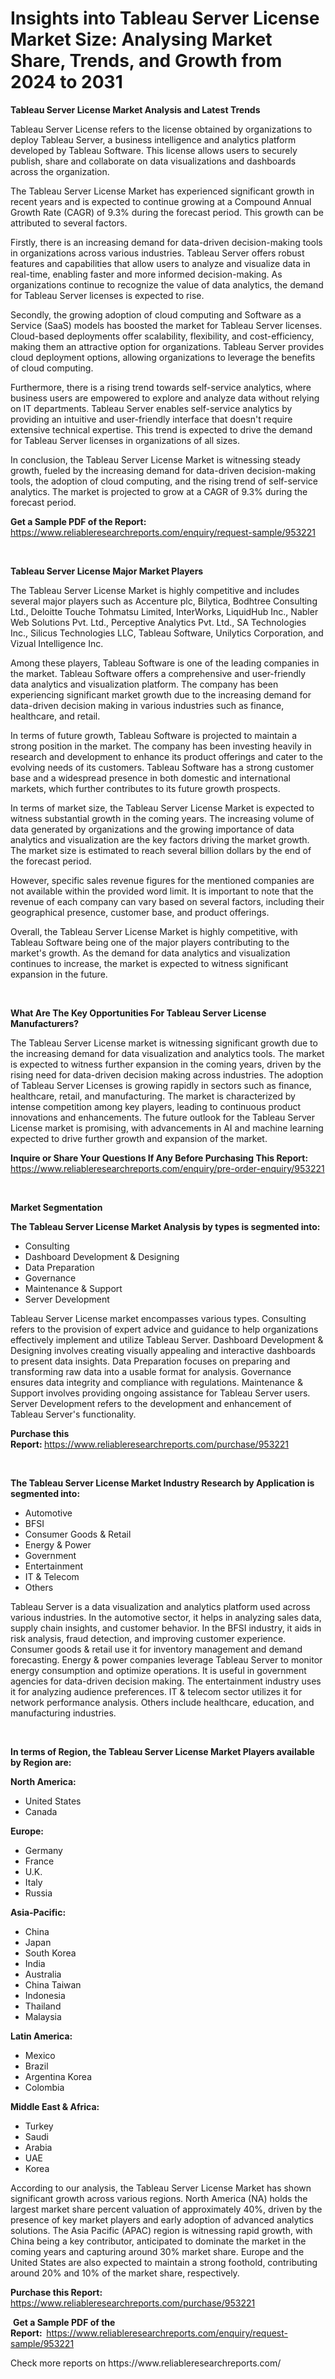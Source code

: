 <p><h1>Insights into Tableau Server License Market Size: Analysing Market Share, Trends, and Growth from 2024 to 2031</h1></p><p><strong>Tableau Server License Market Analysis and Latest Trends</strong></p>
<p><p>Tableau Server License refers to the license obtained by organizations to deploy Tableau Server, a business intelligence and analytics platform developed by Tableau Software. This license allows users to securely publish, share and collaborate on data visualizations and dashboards across the organization.</p><p>The Tableau Server License Market has experienced significant growth in recent years and is expected to continue growing at a Compound Annual Growth Rate (CAGR) of 9.3% during the forecast period. This growth can be attributed to several factors.</p><p>Firstly, there is an increasing demand for data-driven decision-making tools in organizations across various industries. Tableau Server offers robust features and capabilities that allow users to analyze and visualize data in real-time, enabling faster and more informed decision-making. As organizations continue to recognize the value of data analytics, the demand for Tableau Server licenses is expected to rise.</p><p>Secondly, the growing adoption of cloud computing and Software as a Service (SaaS) models has boosted the market for Tableau Server licenses. Cloud-based deployments offer scalability, flexibility, and cost-efficiency, making them an attractive option for organizations. Tableau Server provides cloud deployment options, allowing organizations to leverage the benefits of cloud computing.</p><p>Furthermore, there is a rising trend towards self-service analytics, where business users are empowered to explore and analyze data without relying on IT departments. Tableau Server enables self-service analytics by providing an intuitive and user-friendly interface that doesn't require extensive technical expertise. This trend is expected to drive the demand for Tableau Server licenses in organizations of all sizes.</p><p>In conclusion, the Tableau Server License Market is witnessing steady growth, fueled by the increasing demand for data-driven decision-making tools, the adoption of cloud computing, and the rising trend of self-service analytics. The market is projected to grow at a CAGR of 9.3% during the forecast period.</p></p>
<p><strong>Get a Sample PDF of the Report:&nbsp;</strong> <a href="https://www.reliableresearchreports.com/enquiry/request-sample/953221">https://www.reliableresearchreports.com/enquiry/request-sample/953221</a></p>
<p>&nbsp;</p>
<p><strong>Tableau Server License Major Market Players</strong></p>
<p><p>The Tableau Server License Market is highly competitive and includes several major players such as Accenture plc, Bilytica, Bodhtree Consulting Ltd., Deloitte Touche Tohmatsu Limited, InterWorks, LiquidHub Inc., Nabler Web Solutions Pvt. Ltd., Perceptive Analytics Pvt. Ltd., SA Technologies Inc., Silicus Technologies LLC, Tableau Software, Unilytics Corporation, and Vizual Intelligence Inc.</p><p>Among these players, Tableau Software is one of the leading companies in the market. Tableau Software offers a comprehensive and user-friendly data analytics and visualization platform. The company has been experiencing significant market growth due to the increasing demand for data-driven decision making in various industries such as finance, healthcare, and retail.</p><p>In terms of future growth, Tableau Software is projected to maintain a strong position in the market. The company has been investing heavily in research and development to enhance its product offerings and cater to the evolving needs of its customers. Tableau Software has a strong customer base and a widespread presence in both domestic and international markets, which further contributes to its future growth prospects.</p><p>In terms of market size, the Tableau Server License Market is expected to witness substantial growth in the coming years. The increasing volume of data generated by organizations and the growing importance of data analytics and visualization are the key factors driving the market growth. The market size is estimated to reach several billion dollars by the end of the forecast period.</p><p>However, specific sales revenue figures for the mentioned companies are not available within the provided word limit. It is important to note that the revenue of each company can vary based on several factors, including their geographical presence, customer base, and product offerings.</p><p>Overall, the Tableau Server License Market is highly competitive, with Tableau Software being one of the major players contributing to the market's growth. As the demand for data analytics and visualization continues to increase, the market is expected to witness significant expansion in the future.</p></p>
<p>&nbsp;</p>
<p><strong>What Are The Key Opportunities For Tableau Server License Manufacturers?</strong></p>
<p><p>The Tableau Server License market is witnessing significant growth due to the increasing demand for data visualization and analytics tools. The market is expected to witness further expansion in the coming years, driven by the rising need for data-driven decision making across industries. The adoption of Tableau Server Licenses is growing rapidly in sectors such as finance, healthcare, retail, and manufacturing. The market is characterized by intense competition among key players, leading to continuous product innovations and enhancements. The future outlook for the Tableau Server License market is promising, with advancements in AI and machine learning expected to drive further growth and expansion of the market.</p></p>
<p><strong>Inquire or Share Your Questions If Any Before Purchasing This Report:</strong> <a href="https://www.reliableresearchreports.com/enquiry/pre-order-enquiry/953221">https://www.reliableresearchreports.com/enquiry/pre-order-enquiry/953221</a></p>
<p>&nbsp;</p>
<p><strong>Market Segmentation</strong></p>
<p><strong>The Tableau Server License Market Analysis by types is segmented into:</strong></p>
<p><ul><li>Consulting</li><li>Dashboard Development & Designing</li><li>Data Preparation</li><li>Governance</li><li>Maintenance & Support</li><li>Server Development</li></ul></p>
<p><p>Tableau Server License market encompasses various types. Consulting refers to the provision of expert advice and guidance to help organizations effectively implement and utilize Tableau Server. Dashboard Development & Designing involves creating visually appealing and interactive dashboards to present data insights. Data Preparation focuses on preparing and transforming raw data into a usable format for analysis. Governance ensures data integrity and compliance with regulations. Maintenance & Support involves providing ongoing assistance for Tableau Server users. Server Development refers to the development and enhancement of Tableau Server's functionality.</p></p>
<p><strong>Purchase this Report:&nbsp;</strong><a href="https://www.reliableresearchreports.com/purchase/953221">https://www.reliableresearchreports.com/purchase/953221</a></p>
<p>&nbsp;</p>
<p><strong>The Tableau Server License Market Industry Research by Application is segmented into:</strong></p>
<p><ul><li>Automotive</li><li>BFSI</li><li>Consumer Goods & Retail</li><li>Energy & Power</li><li>Government</li><li>Entertainment</li><li>IT & Telecom</li><li>Others</li></ul></p>
<p><p>Tableau Server is a data visualization and analytics platform used across various industries. In the automotive sector, it helps in analyzing sales data, supply chain insights, and customer behavior. In the BFSI industry, it aids in risk analysis, fraud detection, and improving customer experience. Consumer goods & retail use it for inventory management and demand forecasting. Energy & power companies leverage Tableau Server to monitor energy consumption and optimize operations. It is useful in government agencies for data-driven decision making. The entertainment industry uses it for analyzing audience preferences. IT & telecom sector utilizes it for network performance analysis. Others include healthcare, education, and manufacturing industries.</p></p>
<p>&nbsp;</p>
<p><strong>In terms of Region, the Tableau Server License Market Players available by Region are:</strong></p>
<p>
    <p> <strong> North America: </strong>
        <ul>
            <li>United States</li>
            <li>Canada</li>
        </ul>
        </p> 
    <p> <strong> Europe: </strong>
        <ul>
            <li>Germany</li>
            <li>France</li>
            <li>U.K.</li>
            <li>Italy</li>
            <li>Russia</li>
        </ul>
        </p> 
    <p> <strong> Asia-Pacific: </strong>
        <ul>
            <li>China</li>
            <li>Japan</li>
            <li>South Korea</li>
            <li>India</li>
            <li>Australia</li>
            <li>China Taiwan</li>
            <li>Indonesia</li>
            <li>Thailand</li>
            <li>Malaysia</li>
        </ul>
        </p> 
    <p> <strong> Latin America: </strong>
        <ul>
            <li>Mexico</li>
            <li>Brazil</li>
            <li>Argentina Korea</li>
            <li>Colombia</li>
        </ul>
        </p> 
    <p> <strong> Middle East & Africa: </strong>
        <ul>
            <li>Turkey</li>
            <li>Saudi</li>
            <li>Arabia</li>
            <li>UAE</li>
            <li>Korea</li>
        </ul>
    </p>
    </p>
<p><p>According to our analysis, the Tableau Server License Market has shown significant growth across various regions. North America (NA) holds the largest market share percent valuation of approximately 40%, driven by the presence of key market players and early adoption of advanced analytics solutions. The Asia Pacific (APAC) region is witnessing rapid growth, with China being a key contributor, anticipated to dominate the market in the coming years and capturing around 30% market share. Europe and the United States are also expected to maintain a strong foothold, contributing around 20% and 10% of the market share, respectively.</p></p>
<p><strong>Purchase this Report: </strong><a href="https://www.reliableresearchreports.com/purchase/953221">https://www.reliableresearchreports.com/purchase/953221</a></p>
<p>&nbsp;<strong>Get a Sample PDF of the Report:&nbsp;&nbsp;</strong><a href="https://www.reliableresearchreports.com/enquiry/request-sample/953221">https://www.reliableresearchreports.com/enquiry/request-sample/953221</a></p>
<p><strong></strong></p>
<p>Check more reports on https://www.reliableresearchreports.com/</p>